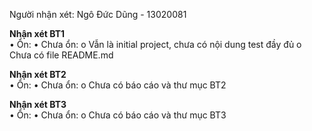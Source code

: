 Người nhận xét: Ngô Đức Dũng - 13020081

<b>Nhận xét BT1</b>
</br>
•	Ổn:
•	Chưa ổn:
    o	Vẫn là initial project, chưa có nội dung test đầy đủ
    o	Chưa có file README.md

<b>Nhận xét BT2</b>
</br>
•	Ổn:
•	Chưa ổn:
    o	Chưa có báo cáo và thư mục BT2

<b>Nhận xét BT3</b>
</br>
•	Ổn:
•	Chưa ổn:
    o	Chưa có báo cáo và thư mục BT3

